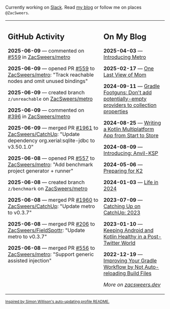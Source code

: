 Currently working on [Slack](https://slack.com/). Read [my blog](https://zacsweers.dev/) or follow me on places `@ZacSweers`.

<table><tr><td valign="top" width="60%">

## GitHub Activity
<!-- githubActivity starts -->
**2025-06-09** — commented on [#559](https://github.com/ZacSweers/metro/pull/559#issuecomment-2956165489) in [ZacSweers/metro](https://github.com/ZacSweers/metro)

**2025-06-09** — opened PR [#559](https://github.com/ZacSweers/metro/pull/559) to [ZacSweers/metro](https://github.com/ZacSweers/metro): "Track reachable nodes and omit unused bindings"

**2025-06-09** — created branch `z/unreachable` on [ZacSweers/metro](https://github.com/ZacSweers/metro)

**2025-06-09** — commented on [#396](https://github.com/ZacSweers/metro/pull/396#issuecomment-2955516893) in [ZacSweers/metro](https://github.com/ZacSweers/metro)

**2025-06-09** — merged PR [#1961](https://github.com/ZacSweers/CatchUp/pull/1961) to [ZacSweers/CatchUp](https://github.com/ZacSweers/CatchUp): "Update dependency org.xerial:sqlite-jdbc to v3.50.1.0"

**2025-06-08** — opened PR [#557](https://github.com/ZacSweers/metro/pull/557) to [ZacSweers/metro](https://github.com/ZacSweers/metro): "Add benchmark project generator + runner"

**2025-06-08** — created branch `z/benchmark` on [ZacSweers/metro](https://github.com/ZacSweers/metro)

**2025-06-08** — merged PR [#1960](https://github.com/ZacSweers/CatchUp/pull/1960) to [ZacSweers/CatchUp](https://github.com/ZacSweers/CatchUp): "Update metro to v0.3.7"

**2025-06-08** — merged PR [#206](https://github.com/ZacSweers/FieldSpottr/pull/206) to [ZacSweers/FieldSpottr](https://github.com/ZacSweers/FieldSpottr): "Update metro to v0.3.7"

**2025-06-08** — merged PR [#556](https://github.com/ZacSweers/metro/pull/556) to [ZacSweers/metro](https://github.com/ZacSweers/metro): "Support generic assisted injection"
<!-- githubActivity ends -->
</td><td valign="top" width="40%">

## On My Blog
<!-- blog starts -->
**2025-04-03** — [Introducing Metro](https://www.zacsweers.dev/introducing-metro/)

**2025-02-17** — [One Last View of Mom](https://www.zacsweers.dev/one-last-view-of-mom/)

**2024-09-11** — [Gradle Footguns: Don't add potentially-empty providers to collection properties](https://www.zacsweers.dev/gradle-footgun-adding-empty-providers-to-collection-properties/)

**2024-08-25** — [Writing a Kotlin Multiplatform App from Start to Store](https://www.zacsweers.dev/writing-a-kotlin-multiplatform-app-from-start-to-store/)

**2024-08-09** — [Introducing: Anvil-KSP](https://www.zacsweers.dev/introducing-anvil-ksp/)

**2024-05-06** — [Preparing for K2](https://www.zacsweers.dev/preparing-for-k2/)

**2024-01-03** — [Life in 2024](https://www.zacsweers.dev/life-in-2024/)

**2023-07-09** — [Catching Up on CatchUp: 2023](https://www.zacsweers.dev/catching-up-on-catchup-2023/)

**2023-01-10** — [Keeping Android and Kotlin Healthy in a Post-Twitter World](https://www.zacsweers.dev/keeping-android-healthy/)

**2022-12-19** — [Improving Your Gradle Workflow by Not Auto-reloading Build Files](https://www.zacsweers.dev/improving-your-workflow-by-not-auto-reloading-build-files/)
<!-- blog ends -->
_More on [zacsweers.dev](https://zacsweers.dev/)_
</td></tr></table>

<sub><a href="https://simonwillison.net/2020/Jul/10/self-updating-profile-readme/">Inspired by Simon Willison's auto-updating profile README.</a></sub>